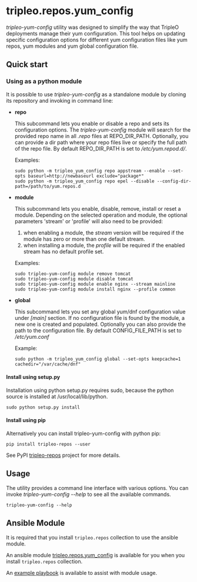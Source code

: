 # tripleo.repos.yum_config

*tripleo-yum-config* utility was designed to simplify the way that TripleO
deployments manage their yum configuration. This tool helps on updating
specific configuration options for different yum configuration files like yum
repos, yum modules and yum global configuration file.

## Quick start

### Using as a python module

It is possible to use *tripleo-yum-config* as a standalone module by cloning
its repository and invoking in command line:
* **repo**

  This subcommand lets you enable or disable a repo and sets its configuration options.
  The *tripleo-yum-config* module will search for the provided repo name in all *.repo* files at REPO_DIR_PATH.
  Optionally, you can provide a dir path where your repo files live or specify the full path of the repo file.
  By default REPO_DIR_PATH is set to */etc/yum.repod.d/*.

  Examples:
  ```
  sudo python -m tripleo_yum_config repo appstream --enable --set-opts baseurl=http://newbaseurl exclude="package*"
  sudo python -m tripleo_yum_config repo epel --disable --config-dir-path=/path/to/yum.repos.d
  ```
* **module**

  This subcommand lets you enable, disable, remove, install or reset a module.
  Depending on the selected operation and module, the optional parameters 'stream' or 'profile' will also need to be provided:
  1. when enabling a module, the *stream* version will be required if the module has zero or more than one default stream.
  2. when installing a module, the *profile* will be required if the enabled stream has no default profile set.

  Examples:
  ```
  sudo tripleo-yum-config module remove tomcat
  sudo tripleo-yum-config module disable tomcat
  sudo tripleo-yum-config module enable nginx --stream mainline
  sudo tripleo-yum-config module install nginx --profile common
  ```
* **global**

  This subcommand lets you set any global yum/dnf configuration value under *[main]* section.
  If no configuration file is found by the module, a new one is created and populated.
  Optionally you can also provide the path to the configuration file.
  By default CONFIG_FILE_PATH is set to */etc/yum.conf*

  Example:
  ```
  sudo python -m tripleo_yum_config global --set-opts keepcache=1 cachedir="/var/cache/dnf"
  ```
#### Install using setup.py

Installation using python setup.py requires sudo, because the python source
is installed at /usr/local/lib/python.

```
sudo python setup.py install
```

#### Install using pip
Alternatively you can install tripleo-yum-config with python pip:
```
pip install tripleo-repos --user
```
See PyPI [tripleo-repos](https://pypi.org/project/tripleo-repos/)
project for more details.

## Usage

The utility provides a command line interface with various options. You can
invoke *tripleo-yum-config --help* to see all the available commands.
```
tripleo-yum-config --help
```

## Ansible Module

It is required that you install `tripleo.repos` collection to use the ansible
module.

An ansible module [tripleo.repos.yum_config](https://opendev.org/openstack/tripleo-repos/src/branch/master/modules/module/modules/yum_config.py)
is available for you when you install `tripleo.repos` collection.

An [example playbook](https://opendev.org/openstack/tripleo-repos/src/branch/master/playbooks/example_yum_config.yaml)
is available to assist with module usage.
